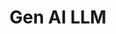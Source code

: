 ---
title: "Gen AI LLM"
linkTitle: "Gen AI LLM"
description: "Tutorials and guides for deploying and fine-tuning large language models (LLMs) on Google Kubernetes Engine (GKE)"
weight: 30
type: docs
notoc: true
tags: 
  - Tutorials
draft: true
---